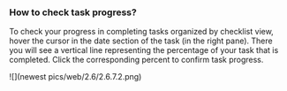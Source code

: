 ### How to check task progress?

To check your progress in completing tasks organized by checklist view, hover the cursor in the date section of the task \(in the right pane\). There you will see a vertical line representing the percentage of your task that is completed. Click the corresponding percent to confirm task progress.


![](newest pics/web/2.6/2.6.7.2.png)
